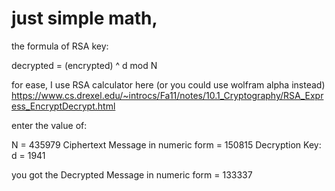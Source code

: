 # just simple math, 

the formula of RSA key:

decrypted = (encrypted) ^ d mod N

for ease, I use RSA calculator here (or you could use wolfram alpha instead)
https://www.cs.drexel.edu/~introcs/Fa11/notes/10.1_Cryptography/RSA_Express_EncryptDecrypt.html

enter the value of: 

N = 435979
Ciphertext Message in numeric form = 150815
Decryption Key: d = 1941

you got the Decrypted Message in numeric form = 133337
